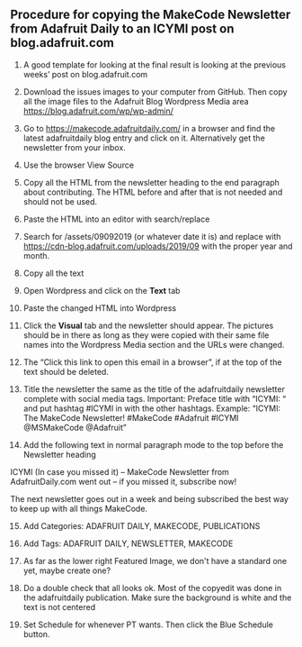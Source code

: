## Procedure for copying the MakeCode Newsletter from Adafruit Daily to an ICYMI post on blog.adafruit.com

1.	A good template for looking at the final result is looking at the previous weeks’ post on blog.adafruit.com

2.	Download the issues images to your computer from GitHub. Then copy all the image files to the Adafruit Blog Wordpress Media area https://blog.adafruit.com/wp/wp-admin/

3.	Go to https://makecode.adafruitdaily.com/ in a browser and find the latest adafruitdaily blog entry and click on it. Alternatively get the newsletter from your inbox.
4.	Use the browser View Source

5.	Copy all the HTML from the newsletter heading to the end paragraph about contributing. The HTML before and after that is not needed and should not be used.

6.	Paste the HTML into an editor with search/replace

7.	Search for /assets/09092019 (or whatever date it is) and replace with https://cdn-blog.adafruit.com/uploads/2019/09 with the proper year and month.

8.	Copy all the text

9.	Open Wordpress and click on the **Text** tab

10.	Paste the changed HTML into Wordpress 

11.	Click the **Visual** tab and the newsletter should appear. The pictures should be in there as long as they were copied with their same file names into the Wordpress Media section and the URLs were changed.

12.	The “Click this link to open this email in a browser”, if at the top of the text should be deleted.

13.	Title the newsletter the same as the title of the adafruitdaily newsletter complete with social media tags. Important: Preface title with “ICYMI: “ and put hashtag #ICYMI in with the other hashtags. Example: “ICYMI: The MakeCode Newsletter! #MakeCode #Adafruit #ICYMI @MSMakeCode @Adafruit”

14.	Add the following text in normal paragraph mode to the top before the Newsletter heading

ICYMI (In case you missed it) – MakeCode Newsletter from AdafruitDaily.com went out – if you missed it, subscribe now!

The next newsletter goes out in a week and being subscribed the best way to keep up with all things MakeCode.

15.	Add Categories: ADAFRUIT DAILY, MAKECODE, PUBLICATIONS

16.	Add Tags: ADAFRUIT DAILY, NEWSLETTER, MAKECODE

17.	As far as the lower right Featured Image, we don't have a standard one yet, maybe create one?

18.	Do a double check that all looks ok. Most of the copyedit was done in the adafruitdaily publication. Make sure the background is white and the text is not centered

19.	Set Schedule for whenever PT wants. Then click the Blue Schedule button.
